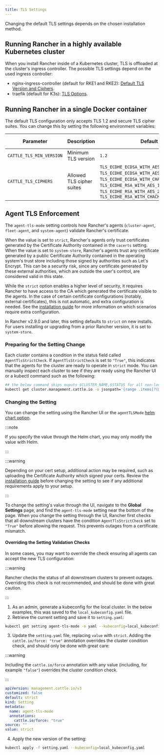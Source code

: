 ```yaml
---
title: TLS Settings
---
```


<head>
  <link rel="canonical" href="https://ranchermanager.docs.rancher.com/getting-started/installation-and-upgrade/installation-references/tls-settings"/>
</head>

Changing the default TLS settings depends on the chosen installation method.

## Running Rancher in a highly available Kubernetes cluster

When you install Rancher inside of a Kubernetes cluster, TLS is offloaded at the cluster's ingress controller. The possible TLS settings depend on the used ingress controller:

* nginx-ingress-controller (default for RKE1 and RKE2): [Default TLS Version and Ciphers](https://kubernetes.github.io/ingress-nginx/user-guide/tls/#default-tls-version-and-ciphers).
* traefik (default for K3s): [TLS Options](https://doc.traefik.io/traefik/https/tls/#tls-options).

## Running Rancher in a single Docker container

The default TLS configuration only accepts TLS 1.2 and secure TLS cipher suites. You can change this by setting the following environment variables:

| Parameter | Description | Default | Available options |
|-----|-----|-----|-----|
| `CATTLE_TLS_MIN_VERSION` | Minimum TLS version | `1.2` | `1.0`, `1.1`, `1.2`, `1.3` |
| `CATTLE_TLS_CIPHERS` | Allowed TLS cipher suites | `TLS_ECDHE_ECDSA_WITH_AES_128_GCM_SHA256`,<br/>`TLS_ECDHE_ECDSA_WITH_AES_256_GCM_SHA384`,<br/>`TLS_ECDHE_ECDSA_WITH_CHACHA20_POLY1305`,<br/>`TLS_ECDHE_RSA_WITH_AES_128_GCM_SHA256`,<br/>`TLS_ECDHE_RSA_WITH_AES_256_GCM_SHA384`,<br/>`TLS_ECDHE_RSA_WITH_CHACHA20_POLY1305` | See [Golang tls constants](https://golang.org/pkg/crypto/tls/#pkg-constants) |

## Agent TLS Enforcement

The `agent-tls-mode` setting controls how Rancher's agents (`cluster-agent`, `fleet-agent`, and `system-agent`) validate Rancher's certificate.

When the value is set to `strict`, Rancher's agents only trust certificates generated by the Certificate Authority contained in the `cacerts` setting. 
When the value is set to `system-store`, Rancher's agents trust any certificate generated by a public Certificate Authority contained in the operating system's trust store including those signed by authorities such as Let's Encrypt. This can be a security risk, since any certificate generated by these external authorities, which are outside the user's control, are considered valid in this state.

While the `strict` option enables a higher level of security, it requires Rancher to have access to the CA which generated the certificate visible to the agents. In the case of certain certificate configurations (notably, external certificates), this is not automatic, and extra configuration is needed. See the [installation guide](../install-rancher.md#3-choose-your-ssl-configuration) for more information on which scenarios require extra configuration.

In Rancher v2.9.0 and later, this setting defaults to `strict` on new installs. For users installing or upgrading from a prior Rancher version, it is set to `system-store`.

### Preparing for the Setting Change

Each cluster contains a condition in the status field called `AgentTlsStrictCheck`. If `AgentTlsStrictCheck` is set to `"True"`, this indicates that the agents for the cluster are ready to operate in `strict` mode. You can manually inspect each cluster to see if they are ready using the Rancher UI or a kubectl command such as the following:

```bash
## the below command skips ouputs $CLUSTER_NAME,$STATUS for all non-local clusters
kubectl get cluster.management.cattle.io -o jsonpath='{range .items[?(@.metadata.name!="local")]}{.metadata.name},{.status.conditions[?(@.type=="AgentTlsStrictCheck")].status}{"\n"}{end}'
```

### Changing the Setting

You can change the setting using the Rancher UI or the `agentTLSMode` [helm chart option](helm-chart-options.md).

:::note

If you specify the value through the Helm chart, you may only modify the value with Helm.

:::

:::warning

Depending on your cert setup, additional action may be required, such as uploading the Certificate Authority which signed your certs. Review the [installation guide](../install-rancher.md#3-choose-your-ssl-configuration) before changing the setting to see if any additional requirements apply to your setup.

:::

To change the setting's value through the UI, navigate to the **Global Settings** page, and find the `agent-tls-mode` setting near the bottom of the page. When you change the setting through the UI, Rancher first checks that all downstream clusters have the condition `AgentTlsStrictCheck` set to `"True"` before allowing the request. This prevents outages from a certificate mismatch.


#### Overriding the Setting Validation Checks

In some cases, you may want to override the check ensuring all agents can accept the new TLS configuration:

:::warning

Rancher checks the status of all downstream clusters to prevent outages. Overriding this check is not recommended, and should be done with great caution.

:::

1. As an admin, generate a kubeconfig for the local cluster. In the below examples, this was saved to the `local_kubeconfig.yaml` file.
2. Retrieve the current setting and save it to `setting.yaml`:
```bash
kubectl get setting agent-tls-mode -o yaml --kubeconfig=local_kubeconfig.yaml > setting.yaml
```
3. Update the `setting.yaml` file, replacing `value` with `strict`. Adding the `cattle.io/force: "true"` annotation overrides the cluster condition check, and should only be done with great care:

:::warning

Including the `cattle.io/force` annotation with any value (including, for example `"false"`) overrides the cluster condition check.

:::

```yaml
apiVersion: management.cattle.io/v3
customized: false
default: strict
kind: Setting
metadata:
  name: agent-tls-mode
  annotations:
    cattle.io/force: "true"
source: ""
value: strict
```
4. Apply the new version of the setting:
```bash
kubectl apply -f setting.yaml --kubeconfig=local_kubeconfig.yaml
```

